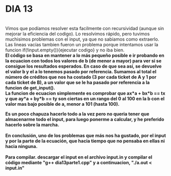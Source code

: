 # **DIA 13**
<br>
Vimos que podíamos resolver esta facilmente con recursividad (aunque sin mejorar la eficiencia del codigo). Lo resolvimos rápido, pero tuvimos muchisimos problemas con el input, ya que no sabiamos como extraerlo. Las lineas vacías tambien fueron un problema porque intentamos usar la funcion if(!input.empty()){ejecutar codigo} y no iba bien.
<br><b>
El código se basa en mantener a lo más pequeño posible e ir probando en la ecuacion con todos los valores de b (de menor a mayor) para ver si se consigue los resultados esperados. En caso de que sea así, se devuelve el valor b y el a lo tenemos pasado por referencia.  Sumamos al total el número de créditos que nos ha costado (3 por cada ticket de A y 1 por cada ticket de B), a un valor que se le ha pasado por referencia a la funcion de get_input().
<br>
La funcion de ecuacion simplemente es comprobar que ax*a + bx*b == tx y que ay*a + by*b == ty son ciertas en un rango del 0 al 100 en la b con el valor mas bajo posible de a, menor a 101 (hasta 100).
  
Es un poco chapuza hacerlo todo a la vez pero no queria tener que almacenarme todo el input, para luego ponerme a calcular, y he preferido hacerlo sobre la marcha.
<br><br>
En conclusión, uno de los problemas que más nos ha gustado, por el input y por la parte de la ecuación, que hacia tiempo que no pensaba en ellas ni hacia ninguna.
<br><br>
Para compilar. descargar el input en el archivo input.in y compilar el código mediante "g++ dia13parte1.cpp" y a continuacion, "./a.out < input.in"
<br><br>
